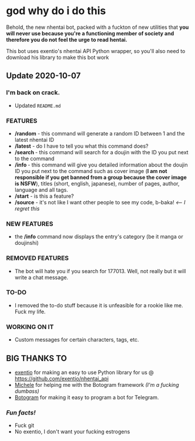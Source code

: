# god why do i do this

Behold, the new nhentai bot, packed with a fuckton of new utilities
that **you will never use because you're a functioning member of society
and therefore you do not feel the urge to read hentai.**

This bot uses exentio's nhentai API Python wrapper, so you'll also
need to download his library to make this bot work

## Update 2020-10-07

### **I'm back on crack.**
* Updated `README.md`


### **FEATURES**
* **/random** - this command will generate a random ID between 1 and the
  latest nhentai ID
* **/latest** - do I have to tell you what this command does?
* **/search <ID>** - this command will search for a doujin with the ID you
  put next to the command
* **/info <ID>** - this command will give you detailed information about the doujin ID you
 put next to the command such as cover image (**I am not responsible if you get banned from a
  group because the cover image is NSFW**),
  titles (short, english, japanese), number of pages, author, language and all tags.
* **/start** - is this a feature?
* **/source** - it's not like I want other people to see my code, b-baka! *<-- I regret this*

### **NEW FEATURES**

* the **/info** command now displays the entry's category (be it manga or doujinshi)

### **REMOVED FEATURES**

* The bot will hate you if you search for 177013. Well, not really but it will write a chat message.

### **TO-DO**

* I removed the to-do stuff because it is unfeasible for a rookie like me. Fuck my life.

### **WORKING ON IT**

* Custom messages for certain characters, tags, etc.

## **BIG THANKS TO**

* [exentio](http://github.com/exentio) for making an easy to use Python library
  for us @ https://github.com/exentio/nhentai_api
* [Michele](https://github.com/xMicky24GIT) for helping me with the
  Botogram framework *(I'm a fucking dumbass)*
* [Botogram](https://botogram.dev/) for making it easy to program a bot for Telegram.


### *Fun facts!*
* Fuck git
* No exentio, I don't want your fucking estrogens